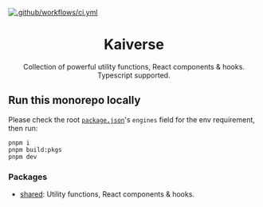 [![.github/workflows/ci.yml](https://github.com/kaisergeX/kaiverse/actions/workflows/ci.yml/badge.svg)](https://github.com/kaisergeX/kaiverse/actions/workflows/ci.yml)

<div align="center">
<h1>Kaiverse</h1>

<p>Collection of powerful utility functions, React components & hooks. Typescript supported.</p>
</div>

## Run this monorepo locally

Please check the root [`package.json`](package.json#L30)'s `engines` field for the env requirement, then run:

```
pnpm i
pnpm build:pkgs
pnpm dev
```

### Packages

- [shared](packages/shared): Utility functions, React components & hooks.
